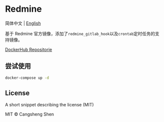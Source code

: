# Redmine

简体中文 | [English](https://github.com/shencangsheng/redmine)

基于 Redmine 官方镜像，添加了`redmine_gitlab_hook`以及`crontab`定时任务的支持镜像。

[DockerHub Repositorie](https://github.com/shencangsheng/redmine)

## 尝试使用

```bash
docker-compose up -d
```

## License

A short snippet describing the license (MIT)

MIT © Cangsheng Shen
